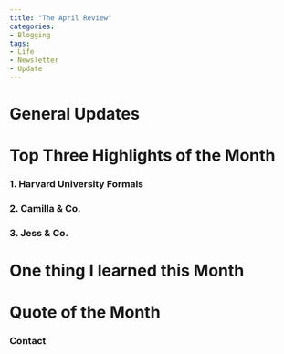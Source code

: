 ```yaml
---
title: "The April Review"
categories:
- Blogging
tags:
- Life
- Newsletter
- Update
---
```


# General Updates


# Top Three Highlights of the Month

### 1. Harvard University Formals

### 2. Camilla & Co.

### 3. Jess & Co. 

# One thing I learned this Month


# Quote of the Month


### Contact